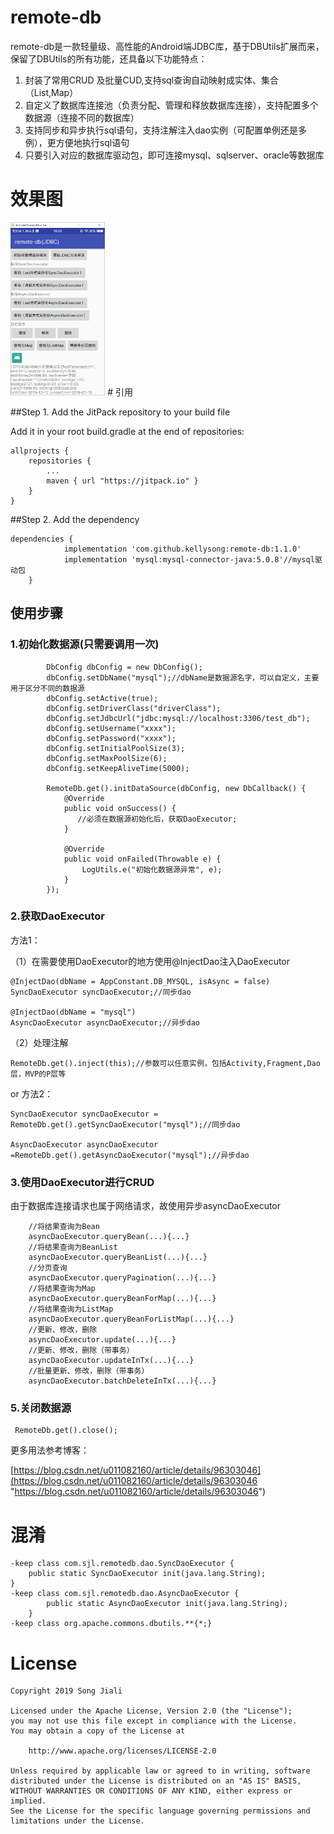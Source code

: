# remote-db
 remote-db是一款轻量级、高性能的Android端JDBC库，基于DBUtils扩展而来，保留了DBUtils的所有功能，还具备以下功能特点：

1. 封装了常用CRUD 及批量CUD,支持sql查询自动映射成实体、集合（List,Map）
2. 自定义了数据库连接池（负责分配、管理和释放数据库连接），支持配置多个数据源（连接不同的数据库）
3. 支持同步和异步执行sql语句，支持注解注入dao实例（可配置单例还是多例），更方便地执行sql语句 
4. 只要引入对应的数据库驱动包，即可连接mysql、sqlserver、oracle等数据库
# 效果图

<img src="https://github.com/kellysong/remote-db/blob/master/screenshot/example.png" width="30%" alt="加载中..."/>
# 引用

##Step 1. Add the JitPack repository to your build file

Add it in your root build.gradle at the end of repositories:

    allprojects {
        repositories {
            ...
            maven { url "https://jitpack.io" }
        }
    }

##Step 2. Add the dependency

	dependencies {
		        implementation 'com.github.kellysong:remote-db:1.1.0'
 				implementation 'mysql:mysql-connector-java:5.0.8'//mysql驱动包
		}



## 使用步骤

### 1.初始化数据源(只需要调用一次)
		    DbConfig dbConfig = new DbConfig();
	        dbConfig.setDbName("mysql");//dbName是数据源名字，可以自定义，主要用于区分不同的数据源
	        dbConfig.setActive(true);
	        dbConfig.setDriverClass("driverClass");
	        dbConfig.setJdbcUrl("jdbc:mysql://localhost:3306/test_db");
	        dbConfig.setUsername("xxxx");
	        dbConfig.setPassword("xxxx");
	        dbConfig.setInitialPoolSize(3);
	        dbConfig.setMaxPoolSize(6);
	        dbConfig.setKeepAliveTime(5000);
	
	        RemoteDb.get().initDataSource(dbConfig, new DbCallback() {
	            @Override
	            public void onSuccess() {
	               //必须在数据源初始化后，获取DaoExecutor;
	            }
	
	            @Override
	            public void onFailed(Throwable e) {
	                LogUtils.e("初始化数据源异常", e);
	            }
	        });


### 2.获取DaoExecutor
	
方法1：

（1）在需要使用DaoExecutor的地方使用@InjectDao注入DaoExecutor

	@InjectDao(dbName = AppConstant.DB_MYSQL, isAsync = false)
    SyncDaoExecutor syncDaoExecutor;//同步dao

	@InjectDao(dbName = "mysql")
    AsyncDaoExecutor asyncDaoExecutor;//异步dao

（2）处理注解	 

	RemoteDb.get().inject(this);//参数可以任意实例，包括Activity,Fragment,Dao层，MVP的P层等

or 方法2：

	SyncDaoExecutor syncDaoExecutor = RemoteDb.get().getSyncDaoExecutor("mysql");//同步dao
        
	AsyncDaoExecutor asyncDaoExecutor =RemoteDb.get().getAsyncDaoExecutor("mysql");//异步dao


### 3.使用DaoExecutor进行CRUD

由于数据库连接请求也属于网络请求，故使用异步asyncDaoExecutor
		
		//将结果查询为Bean
     	asyncDaoExecutor.queryBean(...){...}
        //将结果查询为BeanList
		asyncDaoExecutor.queryBeanList(...){...}
		//分页查询
		asyncDaoExecutor.queryPagination(...){...}
		//将结果查询为Map
        asyncDaoExecutor.queryBeanForMap(...){...}
		//将结果查询为ListMap
        asyncDaoExecutor.queryBeanForListMap(...){...}
		//更新、修改，删除
		asyncDaoExecutor.update(...){...}
        //更新、修改，删除（带事务）
		asyncDaoExecutor.updateInTx(...){...}
        //批量更新、修改，删除（带事务）
		asyncDaoExecutor.batchDeleteInTx(...){...}


### 5.关闭数据源

	 RemoteDb.get().close();

更多用法参考博客：

[https://blog.csdn.net/u011082160/article/details/96303046](https://blog.csdn.net/u011082160/article/details/96303046 "https://blog.csdn.net/u011082160/article/details/96303046")

# 混淆

	-keep class com.sjl.remotedb.dao.SyncDaoExecutor { 
 		public static SyncDaoExecutor init(java.lang.String);
	}
	-keep class com.sjl.remotedb.dao.AsyncDaoExecutor { 
	 		public static AsyncDaoExecutor init(java.lang.String);
		}
	-keep class org.apache.commons.dbutils.**{*;}

# License

    Copyright 2019 Song Jiali
    
    Licensed under the Apache License, Version 2.0 (the "License");
    you may not use this file except in compliance with the License.
    You may obtain a copy of the License at
    
        http://www.apache.org/licenses/LICENSE-2.0
    
    Unless required by applicable law or agreed to in writing, software
    distributed under the License is distributed on an "AS IS" BASIS,
    WITHOUT WARRANTIES OR CONDITIONS OF ANY KIND, either express or implied.
    See the License for the specific language governing permissions and
    limitations under the License.